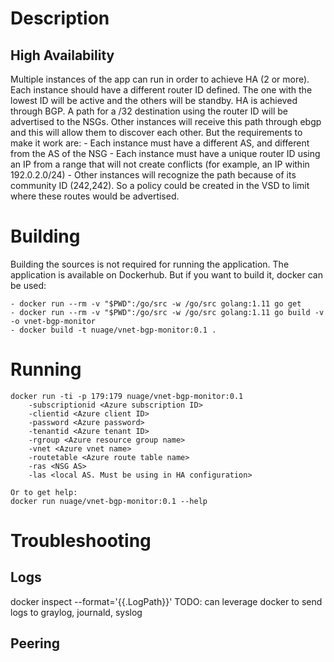 # Description

## High Availability
Multiple instances of the app can run in order to achieve HA (2 or more). Each instance should have a different router ID defined.
The one with the lowest ID will be active and the others will be standby. HA is achieved through BGP. A path for a /32 destination
using the router ID will be advertised to the NSGs. Other instances will receive this path through ebgp and this will allow
them to discover each other. But the requirements to make it work are:
    - Each instance must have a different AS, and different from the AS of the NSG
    - Each instance must have a unique router ID using an IP from a range that will not create conflicts 
      (for example, an IP within 192.0.2.0/24)
    - Other instances will recognize the path because of its community ID (242,242). So a policy could be created
      in the VSD to limit where these routes would be advertised.

# Building
Building the sources is not required for running the application. The application is available on Dockerhub. But if
you want to build it, docker can be used:

    - docker run --rm -v "$PWD":/go/src -w /go/src golang:1.11 go get
    - docker run --rm -v "$PWD":/go/src -w /go/src golang:1.11 go build -v -o vnet-bgp-monitor
    - docker build -t nuage/vnet-bgp-monitor:0.1 .


# Running
    docker run -ti -p 179:179 nuage/vnet-bgp-monitor:0.1 
        -subscriptionid <Azure subscription ID> 
        -clientid <Azure client ID> 
        -password <Azure password>
        -tenantid <Azure tenant ID> 
        -rgroup <Azure resource group name>
        -vnet <Azure vnet name>
        -routetable <Azure route table name> 
        -ras <NSG AS>
        -las <local AS. Must be using in HA configuration>
    
    Or to get help:
    docker run nuage/vnet-bgp-monitor:0.1 --help

# Troubleshooting
## Logs
 docker inspect --format='{{.LogPath}}'
TODO: can leverage docker to send logs to graylog, journald, syslog
## Peering
